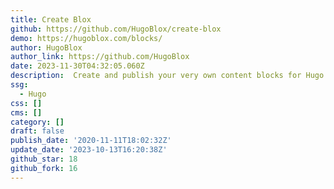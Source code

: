 ```yaml
---
title: Create Blox
github: https://github.com/HugoBlox/create-blox
demo: https://hugoblox.com/blocks/
author: HugoBlox
author_link: https://github.com/HugoBlox
date: 2023-11-30T04:32:05.060Z
description: ‍ Create and publish your very own content blocks for Hugo
ssg:
  - Hugo
css: []
cms: []
category: []
draft: false
publish_date: '2020-11-11T18:02:32Z'
update_date: '2023-10-13T16:20:38Z'
github_star: 18
github_fork: 16
---
```

